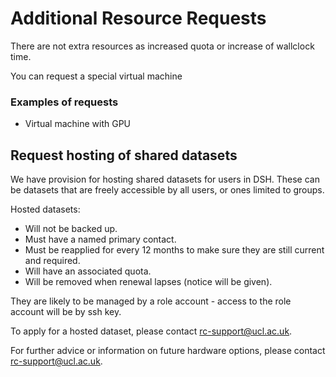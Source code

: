 # Additional Resource Requests

There are not extra resources as increased quota or increase of wallclock time.

You can request a special virtual machine

### Examples of requests

 - Virtual machine with GPU 

## Request hosting of shared datasets

We have provision for hosting shared datasets for users in DSH. These
can be datasets that are freely accessible by all users, or ones limited
to groups.

Hosted datasets:

  - Will not be backed up.
  - Must have a named primary contact.
  - Must be reapplied for every 12 months to make sure they are still
    current and required.
  - Will have an associated quota.
  - Will be removed when renewal lapses (notice will be given).

They are likely to be managed by a role account - access to the role
account will be by ssh key.

To apply for a hosted dataset, please contact
<rc-support@ucl.ac.uk>.



For further advice or information on future hardware options, please
contact [rc-support@ucl.ac.uk](mailto:rc-support@ucl.ac.uk).
